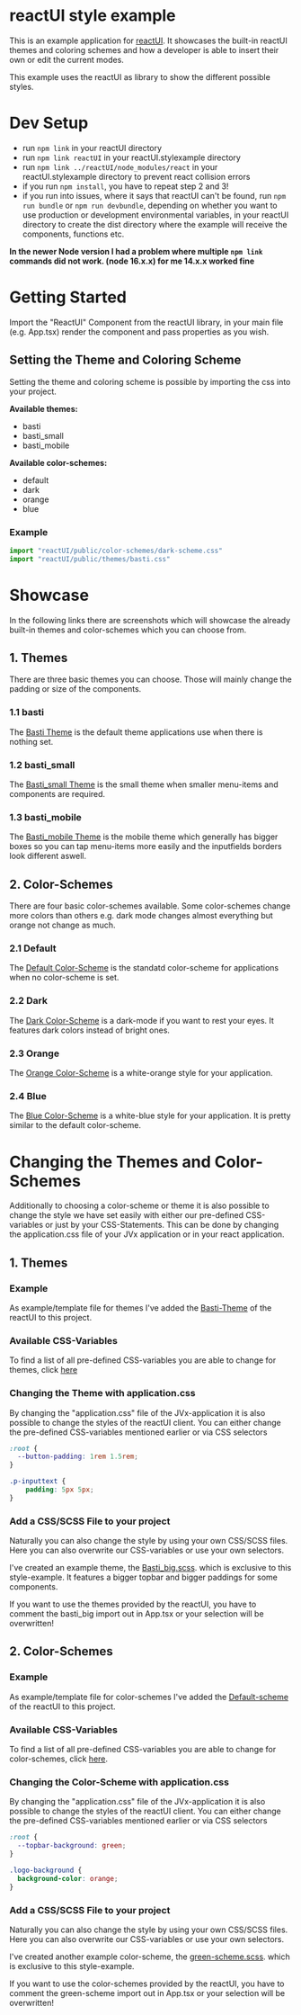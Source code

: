 # reactUI style example

This is an example application for [reactUI](https://github.com/sibvisions/reactUI). It showcases the built-in reactUI themes and coloring schemes and how a developer is able to insert their own or edit the current modes.

This example uses the reactUI as library to show the different possible styles.

# Dev Setup
- run `npm link` in your reactUI directory
- run `npm link reactUI` in your reactUI.stylexample directory
- run `npm link ../reactUI/node_modules/react` in your reactUI.stylexample directory to prevent react collision errors
- if you run `npm install`, you have to repeat step 2 and 3!
- if you run into issues, where it says that reactUI can't be found, run ```npm run bundle``` or ```npm run devbundle```, depending on whether you want to use production or development environmental variables, in your reactUI directory to create the dist directory where the example will receive the components, functions etc.

**In the newer Node version I had a problem where multiple `npm link` commands did not work. (node 16.x.x) for me 14.x.x worked fine**

# Getting Started
Import the "ReactUI" Component from the reactUI library, in your main file (e.g. App.tsx) render the component and pass properties as you wish.

## Setting the Theme and Coloring Scheme
Setting the theme and coloring scheme is possible by importing the css into your project.

  **Available themes:** 
  - basti
  - basti_small
  - basti_mobile 
    
  **Available color-schemes:** 
  - default
  - dark
  - orange
  - blue



### Example
```typescript
import "reactUI/public/color-schemes/dark-scheme.css"
import "reactUI/public/themes/basti.css"
```

# Showcase
In the following links there are screenshots which will showcase the already built-in themes and color-schemes which you can choose from.

## 1. Themes
There are three basic themes you can choose. Those will mainly change the padding or size of the components.

  ### 1.1 basti
  The [Basti Theme](src/readme-files/basti) is the default theme applications use when there is nothing set.

  ### 1.2 basti_small
  The [Basti_small Theme](src/readme-files/basti_small) is the small theme when smaller menu-items and components are required.

  ### 1.3 basti_mobile
  The [Basti_mobile Theme](src/readme-files/basti_mobile) is the mobile theme which generally has bigger boxes so you can tap menu-items more easily and the inputfields borders look different aswell. 

## 2. Color-Schemes
There are four basic color-schemes available. Some color-schemes change more colors than others e.g. dark mode changes almost everything but orange not change as much.

  ### 2.1 Default
  The [Default Color-Scheme](src/readme-files/default) is the standatd color-scheme for applications when no color-scheme is set. 

  ### 2.2 Dark
  The [Dark Color-Scheme](src/readme-files/dark) is a dark-mode if you want to rest your eyes. It features dark colors instead of bright ones. 

  ### 2.3 Orange
  The [Orange Color-Scheme](src/readme-files/orange) is a white-orange style for your application. 

  ### 2.4 Blue
  The [Blue Color-Scheme](src/readme-files/blue) is a white-blue style for your application. It is pretty similar to the default color-scheme. 

  # Changing the Themes and Color-Schemes
  Additionally to choosing a color-scheme or theme it is also possible to change the style we have set easily with either our pre-defined CSS-variables or just by your CSS-Statements. This can be done by changing the application.css file of your JVx application or in your react application.

  ## 1. Themes

  ### Example
  As example/template file for themes I've added the [Basti-Theme](src/basti.scss) of the reactUI to this project.

  ### Available CSS-Variables
  To find a list of all pre-defined CSS-variables you are able to change for themes, click [here](src/readme-files/css-variables/themes)

  ### Changing the Theme with application.css
  By changing the "application.css" file of the JVx-application it is also possible to change the styles of the reactUI client. You can either change the pre-defined CSS-variables mentioned earlier or via CSS selectors

  ```css
  :root {
    --button-padding: 1rem 1.5rem;
  }

  .p-inputtext {
      padding: 5px 5px;
  }
  ```

  ### Add a CSS/SCSS File to your project
  Naturally you can also change the style by using your own CSS/SCSS files. Here you can also overwrite our CSS-variables or use your own selectors.

  I've created an example theme, the [Basti_big.scss](src/basti_big.scss). which is exclusive to this style-example. It features a bigger topbar and bigger paddings for some components.

  If you want to use the themes provided by the reactUI, you have to comment the basti_big import out in App.tsx or your selection will be overwritten!

  ## 2. Color-Schemes

  ### Example
  As example/template file for color-schemes I've added the [Default-scheme](src/default-scheme.scss) of the reactUI to this project.

  ### Available CSS-Variables
  To find a list of all pre-defined CSS-variables you are able to change for color-schemes, click [here](src/readme-files/css-variables/color-schemes).

  ### Changing the Color-Scheme with application.css
  By changing the "application.css" file of the JVx-application it is also possible to change the styles of the reactUI client. You can either change the pre-defined CSS-variables mentioned earlier or via CSS selectors

  ```css
  :root {
    --topbar-background: green;
  }

  .logo-background {
    background-color: orange;
  }
```

  ### Add a CSS/SCSS File to your project
  Naturally you can also change the style by using your own CSS/SCSS files. Here you can also overwrite our CSS-variables or use your own selectors.

  I've created another example color-scheme, the [green-scheme.scss](src/green-scheme.scss). which is exclusive to this style-example. 

  If you want to use the color-schemes provided by the reactUI, you have to comment the green-scheme import out in App.tsx or your selection will be overwritten!
